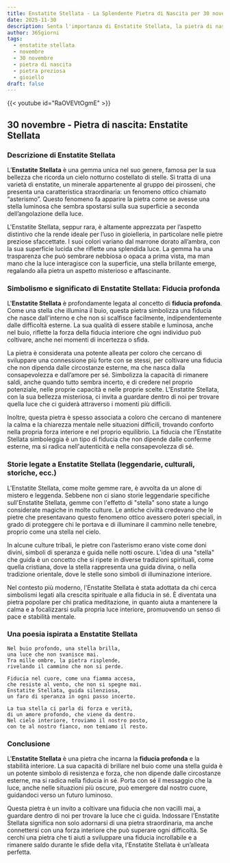 ```yaml
---
title: Enstatite Stellata - La Splendente Pietra di Nascita per 30 novembre
date: 2025-11-30
description: Senta l'importanza di Enstatite Stellata, la pietra di nascita di 30 novembre che simboleggia Fiducia profonda. Lasci che la sua bellezza e il suo significato illuminino la sua giornata.
author: 365giorni
tags:
  - enstatite stellata
  - novembre
  - 30 novembre
  - pietra di nascita
  - pietra preziosa
  - gioiello
draft: false
---
```


{{< youtube id="RaOVEVtOgmE" >}}

## 30 novembre - Pietra di nascita: Enstatite Stellata

### Descrizione di Enstatite Stellata

L’**Enstatite Stellata** è una gemma unica nel suo genere, famosa per la sua bellezza che ricorda un cielo notturno costellato di stelle. Si tratta di una varietà di enstatite, un minerale appartenente al gruppo dei pirosseni, che presenta una caratteristica straordinaria: un fenomeno ottico chiamato “asterismo”. Questo fenomeno fa apparire la pietra come se avesse una stella luminosa che sembra spostarsi sulla sua superficie a seconda dell’angolazione della luce.

L'Enstatite Stellata, seppur rara, è altamente apprezzata per l’aspetto distintivo che la rende ideale per l’uso in gioielleria, in particolare nelle pietre preziose sfaccettate. I suoi colori variano dal marrone dorato all’ambra, con la sua superficie lucida che riflette una splendida luce. La gemma ha una trasparenza che può sembrare nebbiosa o opaca a prima vista, ma man mano che la luce interagisce con la superficie, una stella brillante emerge, regalando alla pietra un aspetto misterioso e affascinante.

### Simbolismo e significato di Enstatite Stellata: Fiducia profonda

L'**Enstatite Stellata** è profondamente legata al concetto di **fiducia profonda**. Come una stella che illumina il buio, questa pietra simbolizza una fiducia che nasce dall'interno e che non si scalfisce facilmente, indipendentemente dalle difficoltà esterne. La sua qualità di essere stabile e luminosa, anche nel buio, riflette la forza della fiducia interiore che ogni individuo può coltivare, anche nei momenti di incertezza o sfida.

La pietra è considerata una potente alleata per coloro che cercano di sviluppare una connessione più forte con se stessi, per coltivare una fiducia che non dipenda dalle circostanze esterne, ma che nasca dalla consapevolezza e dall’amore per sé. Simbolizza la capacità di rimanere saldi, anche quando tutto sembra incerto, e di credere nel proprio potenziale, nelle proprie capacità e nelle proprie scelte. L'Enstatite Stellata, con la sua bellezza misteriosa, ci invita a guardare dentro di noi per trovare quella luce che ci guiderà attraverso i momenti più difficili.

Inoltre, questa pietra è spesso associata a coloro che cercano di mantenere la calma e la chiarezza mentale nelle situazioni difficili, trovando conforto nella propria forza interiore e nel proprio equilibrio. La fiducia che l'Enstatite Stellata simboleggia è un tipo di fiducia che non dipende dalle conferme esterne, ma si radica nell'autenticità e nella consapevolezza di sé.

### Storie legate a Enstatite Stellata (leggendarie, culturali, storiche, ecc.)

L'Enstatite Stellata, come molte gemme rare, è avvolta da un alone di mistero e leggenda. Sebbene non ci siano storie leggendarie specifiche sull'Enstatite Stellata, gemme con l'effetto di "stella" sono state a lungo considerate magiche in molte culture. Le antiche civiltà credevano che le pietre che presentavano questo fenomeno ottico avessero poteri speciali, in grado di proteggere chi le portava e di illuminare il cammino nelle tenebre, proprio come una stella nel cielo.

In alcune culture tribali, le pietre con l’asterismo erano viste come doni divini, simboli di speranza e guida nelle notti oscure. L’idea di una "stella" che guida è un concetto che si ripete in diverse tradizioni spirituali, come quella cristiana, dove la stella rappresenta una guida divina, o nella tradizione orientale, dove le stelle sono simboli di illuminazione interiore.

Nel contesto più moderno, l'Enstatite Stellata è stata adottata da chi cerca simbolismi legati alla crescita spirituale e alla fiducia in sé. È diventata una pietra popolare per chi pratica meditazione, in quanto aiuta a mantenere la calma e a focalizzarsi sulla propria luce interiore, promuovendo un senso di pace e stabilità mentale.

### Una poesia ispirata a Enstatite Stellata

```
Nel buio profondo, una stella brilla,
una luce che non svanisce mai.
Tra mille ombre, la pietra risplende,
rivelando il cammino che non si perde.

Fiducia nel cuore, come una fiamma accesa,
che resiste al vento, che non si spegne mai.
Enstatite Stellata, guida silenziosa,
un faro di speranza in ogni passo incerto.

La tua stella ci parla di forza e verità,
di un amore profondo, che viene da dentro.
Nel cielo interiore, troviamo il nostro posto,
con te al nostro fianco, non temiamo il resto.
```

### Conclusione

L'**Enstatite Stellata** è una pietra che incarna la **fiducia profonda** e la stabilità interiore. La sua capacità di brillare nel buio come una stella guida è un potente simbolo di resistenza e forza, che non dipende dalle circostanze esterne, ma si radica nella fiducia in sé. Porta con sé il messaggio che la luce, anche nelle situazioni più oscure, può emergere dal nostro cuore, guidandoci verso un futuro luminoso.

Questa pietra è un invito a coltivare una fiducia che non vacilli mai, a guardare dentro di noi per trovare la luce che ci guida. Indossare l'Enstatite Stellata significa non solo adornarsi di una pietra straordinaria, ma anche connettersi con una forza interiore che può superare ogni difficoltà. Se cerchi una pietra che ti aiuti a sviluppare una fiducia incrollabile e a rimanere saldo durante le sfide della vita, l'Enstatite Stellata è un’alleata perfetta.
